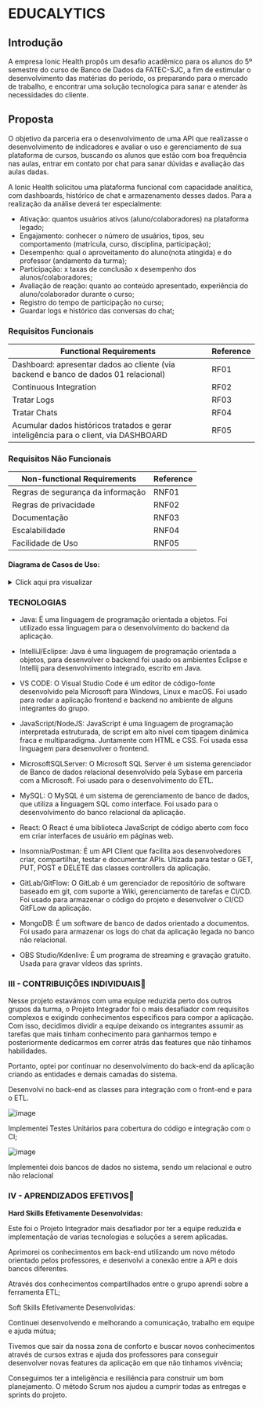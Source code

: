 # EDUCALYTICS

## Introdução

A empresa Ionic Health propôs um desafio acadêmico para os alunos do 5º semestre do curso de Banco de Dados da FATEC-SJC, a fim de estimular o desenvolvimento das matérias do período, os preparando para o mercado de trabalho, e encontrar uma solução tecnologica para sanar e atender às necessidades do cliente. 

## Proposta
O objetivo da parceria era o desenvolvimento de uma API que realizasse o desenvolvimento de indicadores e avaliar o uso e gerenciamento de sua plataforma de cursos, buscando os alunos que estão com boa frequência nas aulas, entrar em contato por chat para sanar dúvidas e avaliação das aulas dadas. 

A Ionic Health solicitou uma plataforma funcional com capacidade analítica, com dashboards, histórico de chat e armazenamento desses dados. Para a realização da análise deverá ter especialmente:


* Ativação: quantos usuários ativos (aluno/colaboradores) na plataforma legado;
* Engajamento: conhecer o número de usuários, tipos, seu comportamento (matrícula, curso, disciplina, participação);
* Desempenho: qual o aproveitamento do aluno(nota atingida) e do professor (andamento da turma);
* Participação: x taxas de conclusão x desempenho dos alunos/colaboradores;
* Avaliação de reação: quanto ao conteúdo apresentado, experiência do aluno/colaborador durante o curso;
* Registro do tempo de participação no curso;
* Guardar logs e histórico das conversas do chat;


### Requisitos Funcionais


| Functional Requirements                                                 | Reference |
|------------------------------------------------------------------------|--------|
| Dashboard: apresentar dados ao cliente (via backend e banco de dados 01 relacional)        | RF01   | 1          | 1      |
| Continuous Integration | RF02   | 1          | 4      |
| Tratar Logs| RF03   | 1          | 2      |
| Tratar Chats   | RF04  | 1          | 3     |
| Acumular dados históricos tratados e gerar inteligência para o client, via DASHBOARD |RF05	| 1	| 4




### Requisitos Não Funcionais


| Non-functional Requirements                            | Reference | 
|------------------------------------------------------|--------|
| Regras de segurança da informação         | RNF01  |
| Regras de privacidade              | RNF02  |
| Documentação | RNF03  |
| Escalabilidade  | RNF04  |
| Facilidade de Uso | RNF05 |


#### Diagrama de Casos de Uso:

<details>
  <summary>Click aqui pra visualizar</summary>
  <br>
   <img style="border-radius: 50%;" src="https://user-images.githubusercontent.com/61089745/159184157-6fff7a22-2156-4560-a6f5-bcabda70e1ac.png" width="500px;" alt=""/>
</details>


### TECNOLOGIAS

- Java: É uma linguagem de programação orientada a objetos. Foi utilizado essa linguagem para o desenvolvimento do backend da aplicação.

- IntelliJ/Eclipse: Java é uma linguagem de programação orientada a objetos, para desenvolver o backend foi usado os ambientes Eclipse e Intellij para desenvolvimento integrado, escrito em Java. 

- VS CODE: O Visual Studio Code é um editor de código-fonte desenvolvido pela Microsoft para Windows, Linux e macOS. Foi usado para rodar a aplicação frontend e backend no ambiente de alguns integrantes do grupo.

- JavaScript/NodeJS: JavaScript é uma linguagem de programação interpretada estruturada, de script em alto nível com tipagem dinâmica fraca e multiparadigma. Juntamente com HTML e CSS. Foi usada essa linguagem para desenvolver o frontend.

- MicrosoftSQLServer: O Microsoft SQL Server é um sistema gerenciador de Banco de dados relacional desenvolvido pela Sybase em parceria com a Microsoft. Foi usado para o desenvolvimento do ETL.

- MySQL: O MySQL é um sistema de gerenciamento de banco de dados, que utiliza a linguagem SQL como interface. Foi usado para o desenvolvimento do banco relacional da aplicação.

- React: O React é uma biblioteca JavaScript de código aberto com foco em criar interfaces de usuário em páginas web.

- Insomnia/Postman: É um API Client que facilita aos desenvolvedores criar, compartilhar, testar e documentar APIs. Utizada para testar o GET, PUT, POST e DELETE das classes controllers da aplicação.

- GitLab/GitFlow: O GitLab é um gerenciador de repositório de software baseado em git, com suporte a Wiki, gerenciamento de tarefas e CI/CD. Foi usado para armazenar o código do projeto e desenvolver o CI/CD GitFLow da aplicação.

- MongoDB: É um software de banco de dados orientado a documentos. Foi usado para armazenar os logs do chat da aplicação legada no banco não relacional.

- OBS Studio/Kdenlive: É um programa de streaming e gravação gratuito. Usada para gravar vídeos das sprints.

### **III - CONTRIBUIÇÕES INDIVIDUAIS**:bow:

Nesse projeto estavámos com uma equipe reduzida perto dos outros grupos da turma, o Projeto Integrador foi o mais desafiador com requisitos complexos e exigindo conhecimentos específicos para compor a aplicação. Com isso, decidimos dividir a equipe deixando os integrantes assumir as tarefas que mais tinham conhecimento para ganharmos tempo e posteriormente dedicarmos em correr atrás das features que não tínhamos habilidades.

Portanto, optei por continuar no desenvolvimento do back-end da aplicação criando as entidades e demais camadas do sistema.

Desenvolvi no back-end as classes para integração com o front-end e para o ETL.

![image](https://user-images.githubusercontent.com/61089745/164789664-7ac7c21b-e7b5-47f4-9137-2220ed495ff9.png)


Implementei Testes Unitários para cobertura do código e integração com o CI;

![image](https://user-images.githubusercontent.com/61089745/164792269-6d8a12bf-e999-4915-82d4-63926b337d0e.png)

Implementei dois bancos de dados no sistema, sendo um relacional e outro não relacional 

<COLOCAR IMAGEM>


### **IV - APRENDIZADOS EFETIVOS**:closed_book:

**Hard Skills Efetivamente Desenvolvidas:**

Este foi o Projeto Integrador mais desafiador por ter a equipe reduzida e implementação de varias tecnologias e soluções a serem aplicadas.

Aprimorei os conhecimentos em back-end utilizando um novo método orientado pelos professores, e desenvolvi a conexão entre a API e dois bancos diferentes.

Através dos conhecimentos compartilhados entre o grupo aprendi sobre a ferramenta ETL;

Soft Skills Efetivamente Desenvolvidas:

Continuei desenvolvendo e melhorando a comunicação, trabalho em equipe e ajuda mútua;

Tivemos que sair da nossa zona de conforto e buscar novos conhecimentos através de cursos extras e ajuda dos professores para conseguir desenvolver novas features da aplicação em que não tínhamos vivência;

Conseguimos ter a inteligência e resiliência para construir um bom planejamento. O método Scrum nos ajudou a cumprir todas as entregas e sprints do projeto.
